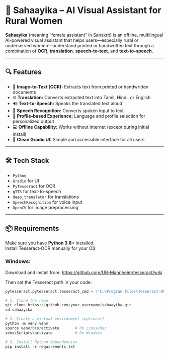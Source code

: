 # 🌸 Sahaayika – AI Visual Assistant for Rural Women

**Sahaayika** (meaning “female assistant” in Sanskrit) is an offline, multilingual AI-powered visual assistant that helps users—especially rural or underserved women—understand printed or handwritten text through a combination of **OCR**, **translation**, **speech-to-text**, and **text-to-speech**.

---

## 🔍 Features

- 📸 **Image-to-Text (OCR):** Extracts text from printed or handwritten documents
- 🌐 **Translation:** Converts extracted text into Tamil, Hindi, or English
- 🔊 **Text-to-Speech:** Speaks the translated text aloud
- 🎤 **Speech Recognition:** Converts spoken input to text
- 🧕 **Profile-based Experience:** Language and profile selection for personalized output
- 💻 **Offline Capability:** Works without internet (except during initial install)
- 🌈 **Clean Gradio UI:** Simple and accessible interface for all users

---

## 🛠️ Tech Stack

- `Python`
- `Gradio` for UI
- `PyTesseract` for OCR
- `gTTS` for text-to-speech
- `deep_translator` for translations
- `SpeechRecognition` for voice input
- `OpenCV` for image preprocessing

---

## 📦 Requirements

Make sure you have **Python 3.8+** installed.  
Install Tesseract-OCR manually for your OS:

### Windows:
Download and install from: https://github.com/UB-Mannheim/tesseract/wiki

Then set the Tesseract path in your code:
```python
pytesseract.pytesseract.tesseract_cmd = r'C:\Program Files\Tesseract-OCR\tesseract.exe'

# 1. Clone the repo
git clone https://github.com/your-username/sahaayika.git
cd sahaayika

# 2. Create a virtual environment (optional)
python -m venv venv
source venv/bin/activate       # On Linux/Mac
venv\Scripts\activate          # On Windows

# 3. Install Python dependencies
pip install -r requirements.txt

